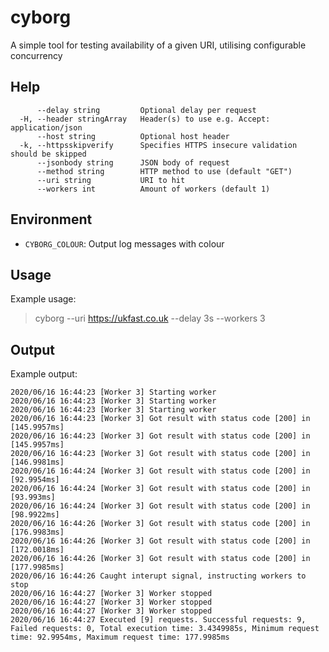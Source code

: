 # cyborg

A simple tool for testing availability of a given URI, utilising configurable concurrency

## Help

```
      --delay string         Optional delay per request
  -H, --header stringArray   Header(s) to use e.g. Accept: application/json
      --host string          Optional host header
  -k, --httpsskipverify      Specifies HTTPS insecure validation should be skipped
      --jsonbody string      JSON body of request
      --method string        HTTP method to use (default "GET")
      --uri string           URI to hit
      --workers int          Amount of workers (default 1)
```

## Environment

* `CYBORG_COLOUR`: Output log messages with colour

## Usage

Example usage:

> cyborg --uri https://ukfast.co.uk --delay 3s --workers 3


## Output

Example output:

```
2020/06/16 16:44:23 [Worker 3] Starting worker
2020/06/16 16:44:23 [Worker 3] Starting worker
2020/06/16 16:44:23 [Worker 3] Starting worker
2020/06/16 16:44:23 [Worker 3] Got result with status code [200] in [145.9957ms]
2020/06/16 16:44:23 [Worker 3] Got result with status code [200] in [145.9957ms]
2020/06/16 16:44:23 [Worker 3] Got result with status code [200] in [146.9981ms]
2020/06/16 16:44:24 [Worker 3] Got result with status code [200] in [92.9954ms]
2020/06/16 16:44:24 [Worker 3] Got result with status code [200] in [93.993ms]
2020/06/16 16:44:24 [Worker 3] Got result with status code [200] in [98.9922ms]
2020/06/16 16:44:26 [Worker 3] Got result with status code [200] in [176.9983ms]
2020/06/16 16:44:26 [Worker 3] Got result with status code [200] in [172.0018ms]
2020/06/16 16:44:26 [Worker 3] Got result with status code [200] in [177.9985ms]
2020/06/16 16:44:26 Caught interupt signal, instructing workers to stop
2020/06/16 16:44:27 [Worker 3] Worker stopped
2020/06/16 16:44:27 [Worker 3] Worker stopped
2020/06/16 16:44:27 [Worker 3] Worker stopped
2020/06/16 16:44:27 Executed [9] requests. Successful requests: 9, Failed requests: 0, Total execution time: 3.4349985s, Minimum request time: 92.9954ms, Maximum request time: 177.9985ms
```